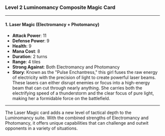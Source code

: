 ### Level 2 Luminomancy Composite Magic Card

---

#### 1. Laser Magic (Electromancy + Photomancy)

- **Attack Power**: 11
- **Defense Power**: 9
- **Health**: 9
- **Mana Cost**: 8
- **Duration**: 2 turns
- **Range**: 4 tiles
- **Strong Against**: Both Electromancy and Photomancy
- **Story**: Known as the "Pulse Enchantress," this girl fuses the raw energy of electricity with the precision of light to create powerful laser beams. These lasers can either disrupt enemies or focus into a high-energy beam that can cut through nearly anything. She carries both the electrifying speed of a thunderstorm and the clear focus of pure light, making her a formidable force on the battlefield.

---

The Laser Magic card adds a new level of tactical depth to the Luminomancy suite. With the combined strengths of Electromancy and Photomancy, it offers unique capabilities that can challenge and outwit opponents in a variety of situations.